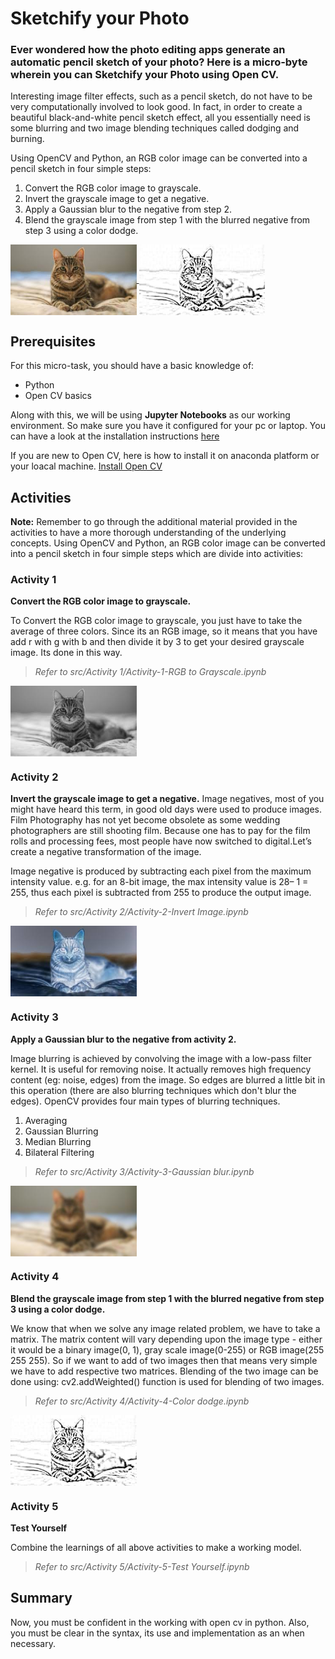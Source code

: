 # Sketchify your Photo

### Ever wondered how the photo editing apps generate an automatic pencil sketch of your photo? Here is a micro-byte wherein you can Sketchify your Photo using Open CV.

Interesting image filter effects, such as a pencil sketch, do not have to be very computationally involved to look good. In fact, in order to create a beautiful black-and-white pencil sketch effect, all you essentially need is some blurring and two image blending techniques called dodging and burning.

Using OpenCV and Python, an RGB color image can be converted into a pencil sketch in four simple steps:

1. Convert the RGB color image to grayscale.
2. Invert the grayscale image to get a negative.
3. Apply a Gaussian blur to the negative from step 2.
4. Blend the grayscale image from step 1 with the blurred negative from step 3 using a color dodge.

<a href="https://github.com/rutujak24">
  <img width=40% align="center" src="https://github.com/rutujak24/Pencil-Sketch/blob/master/cat.jpeg" />
</a>
<a href="https://github.com/rutujak24">
  <img width=40% align="center" src="https://github.com/rutujak24/Pencil-Sketch/blob/master/sketch.jpeg" />
</a>


## Prerequisites

For this micro-task, you should have a basic knowledge of:
* Python
* Open CV basics

Along with this, we will be using **Jupyter Notebooks** as our working environment. So make sure you have it configured for your pc or laptop. You can have a look at the installation instructions [here](https://jupyter.org/install)

If you are new to Open CV, here is how to install it on anaconda platform or your loacal machine.
[Install Open CV](https://pypi.org/project/opencv-python)

## Activities

**Note:** Remember to go through the additional material provided in the activities to have a more thorough understanding of the underlying concepts. Using OpenCV and Python, an RGB color image can be converted into a pencil sketch in four simple steps which are divide into activities:

### Activity 1 
**Convert the RGB color image to grayscale.**

To Convert the RGB color image to grayscale, you just have to take the average of three colors. Since its an RGB image, so it means that you have add r with g with b and then divide it by 3 to get your desired grayscale image. Its done in this way.

> *Refer to src/Activity 1/Activity-1-RGB to Grayscale.ipynb*

<a href="https://github.com/rutujak24">
  <img width=40% align="center" src="https://github.com/rutujak24/Pencil-Sketch/blob/master/gray.png" />
</a>

### Activity 2
**Invert the grayscale image to get a negative.**
Image negatives, most of you might have heard this term, in good old days were used to produce images. Film Photography has not yet become obsolete as some wedding photographers are still shooting film. Because one has to pay for the film rolls and processing fees, most people have now switched to digital.Let’s create a negative transformation of the image.

Image negative is produced by subtracting each pixel from the maximum intensity value. e.g. for an 8-bit image, the max intensity value is 28– 1 = 255, thus each pixel is subtracted from 255 to produce the output image.

> *Refer to src/Activity 2/Activity-2-Invert Image.ipynb*

<a href="https://github.com/rutujak24">
  <img width=40% align="center" src="https://github.com/rutujak24/Pencil-Sketch/blob/master/invert.jpg" />
</a>

### Activity 3
**Apply a Gaussian blur to the negative from activity 2.**

Image blurring is achieved by convolving the image with a low-pass filter kernel. It is useful for removing noise. It actually removes high frequency content (eg: noise, edges) from the image. So edges are blurred a little bit in this operation (there are also blurring techniques which don't blur the edges). OpenCV provides four main types of blurring techniques.
1. Averaging
2. Gaussian Blurring
3. Median Blurring
4. Bilateral Filtering

> *Refer to src/Activity 3/Activity-3-Gaussian blur.ipynb*

<a href="https://github.com/rutujak24">
  <img width=40% align="center" src="https://github.com/rutujak24/Pencil-Sketch/blob/master/blur.jpg" />
</a>

### Activity 4
**Blend the grayscale image from step 1 with the blurred negative from step 3 using a color dodge.**

We know that when we solve any image related problem, we have to take a matrix. The matrix content will vary depending upon the image type - either it would be a binary image(0, 1), gray scale image(0-255) or RGB image(255 255 255). So if we want to add of two images then that means very simple we have to add respective two matrices. Blending of the two image can be done using: cv2.addWeighted() function is used for blending of two images.

> *Refer to src/Activity 4/Activity-4-Color dodge.ipynb*

<a href="https://github.com/rutujak24">
  <img width=40% align="center" src="https://github.com/rutujak24/Pencil-Sketch/blob/master/sketch.jpeg" />
</a>

### Activity 5 
**Test Yourself**

Combine the learnings of all above activities to make a working model.


> *Refer to src/Activity 5/Activity-5-Test Yourself.ipynb*


## Summary

Now, you must be confident in the working with open cv in python. Also, you must be clear in the syntax, its use and implementation as an when necessary.